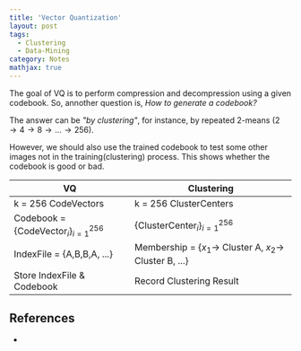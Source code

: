 ```yaml
---
title: 'Vector Quantization'
layout: post
tags:
  - Clustering
  - Data-Mining
category: Notes
mathjax: true
---
```


The goal of VQ is to perform compression and decompression using a given codebook.   So, annother question is, _How to generate a codebook?_

<!--more-->

The answer can be _"by clustering"_, for instance, by repeated 2-means ($2 \rightarrow 4 \rightarrow 8 \rightarrow ... \rightarrow 256$).

However, we should also use the trained codebook to test some other images not in the training(clustering) process.   This shows whether the codebook is good or bad.


| VQ | Clustering |
| - | - |
| k = 256 CodeVectors | k = 256 ClusterCenters |
| Codebook = {CodeVector$_i$}$_{i=1}^{256}$ | {ClusterCenter$_i$}$_{i=1}^{256}$ |
| IndexFile = {A,B,B,A, ...} | Membership = {$x_1 \rightarrow$ Cluster A, $x_2 \rightarrow$ Cluster B, ...} |
| Store IndexFile & Codebook | Record Clustering Result


## References

- 